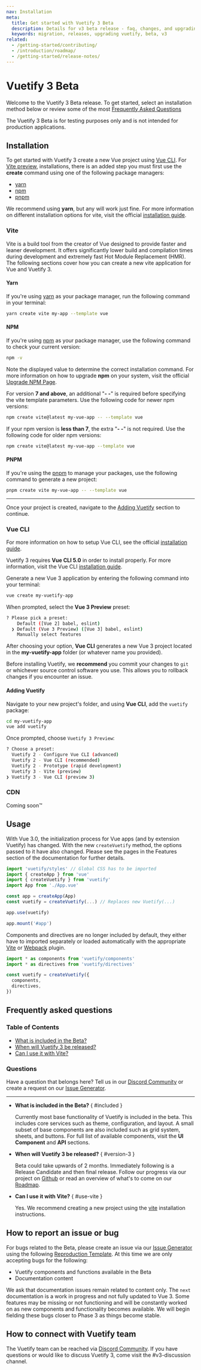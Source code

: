 ```yaml
---
nav: Installation
meta:
  title: Get started with Vuetify 3 Beta
  description: Details for v3 beta release - faq, changes, and upgrading.
  keywords: migration, releases, upgrading vuetify, beta, v3
related:
  - /getting-started/contributing/
  - /introduction/roadmap/
  - /getting-started/release-notes/
---
```


# Vuetify 3 Beta

Welcome to the Vuetify 3 Beta release. To get started, select an installation method below or review some of the most [Frequently Asked Questions](#frequently-asked-questions)

<alert type="error">

  The Vuetify 3 Beta is for testing purposes only and is not intended for production applications.

</alert>

## Installation

To get started with Vuetify 3 create a new Vue project using [Vue CLI](#vue-cli). For [Vite preview](#vite), installations, there is an added step you must first use the **create** command using one of the following package managers:

* [yarn](https://yarnpkg.com/)
* [npm](https://npmjs.org/)
* [pnpm](https://pnpm.io/)

We recommend using **yarn**, but any will work just fine. For more information on different installation options for vite, visit the official [installation guide](https://vitejs.dev/guide/#scaffolding-your-first-vite-project).

### Vite

Vite is a build tool from the creator of Vue designed to provide faster and leaner development. It offers significantly lower build and compilation times during development and extremely fast Hot Module Replacement (HMR). The following sections cover how you can create a new vite application for Vue and Vuetify 3.

#### Yarn

If you're using [yarn](https://yarnpkg.com/) as your package manager, run the following command in your terminal:

```bash
yarn create vite my-app --template vue
```

#### NPM

If you're using [npm](https://www.npmjs.com/) as your package manager, use the following command to check your current version:

```bash
npm -v
```

Note the displayed value to determine the correct installation command. For more information on how to upgrade **npm** on your system, visit the official [Upgrade NPM Page](https://docs.npmjs.com/try-the-latest-stable-version-of-npm).

For version **7 and above**, an additional "**- -**" is required before specifying the vite template parameters. Use the following code for newer npm versions:

```bash
npm create vite@latest my-vue-app -- --template vue
```

If your npm version is **less than 7**, the extra "**- -**" is not required. Use the following code for older npm versions:

```bash
npm create vite@latest my-vue-app --template vue
```

#### PNPM

If you're using the [pnpm](https://pnpm.io/) to manage your packages, use the following command to generate a new project:


```bash
pnpm create vite my-vue-app -- --template vue
```
----

Once your project is created, navigate to the [Adding Vuetify](#adding-vuetify) section to continue.

### Vue CLI

For more information on how to setup Vue CLI, see the official [installation guide](https://cli.vuejs.org/guide/installation.html).

<alert type="warning">

  Vuetify 3 requires **Vue CLI 5.0** in order to install properly. For more information, visit the Vue CLI [installation guide](https://cli.vuejs.org/guide/installation.html).

</alert>

Generate a new Vue 3 application by entering the following command into your terminal:

```bash
vue create my-vuetify-app
```

When prompted, select the **Vue 3 Preview** preset:

```bash
? Please pick a preset:
    Default ([Vue 2] babel, eslint)
  ❯ Default (Vue 3 Preview) ([Vue 3] babel, eslint)
    Manually select features
```

After choosing your option, **Vue CLI** generates a new Vue 3 project located in the **my-vuetify-app** folder (or whatever name you provided).

<alert type="info">

  Before installing Vuetify, we **recommend** you commit your changes to `git` or whichever source control software you use. This allows you to rollback changes if you encounter an issue.

</alert>

#### Adding Vuetify

Navigate to your new project's folder, and using **Vue CLI**, add the `vuetify` package:

```bash
cd my-vuetify-app
vue add vuetify
```

Once prompted, choose `Vuetify 3 Preview`:

```bash
? Choose a preset:
  Vuetify 2 - Configure Vue CLI (advanced)
  Vuetify 2 - Vue CLI (recommended)
  Vuetify 2 - Prototype (rapid development)
  Vuetify 3 - Vite (preview)
❯ Vuetify 3 - Vue CLI (preview 3)
```

### CDN

Coming soon™

## Usage

With Vue 3.0, the initialization process for Vue apps (and by extension Vuetify) has changed. With the new `createVuetify` method, the options passed to it have also changed. Please see the pages in the Features section of the documentation for further details.

```js { data-resource="src/plugins/vuetify.js" }
import 'vuetify/styles' // Global CSS has to be imported
import { createApp } from 'vue'
import { createVuetify } from 'vuetify'
import App from './App.vue'

const app = createApp(App)
const vuetify = createVuetify(...) // Replaces new Vuetify(...)

app.use(vuetify)

app.mount('#app')
```

Components and directives are no longer included by default, they either have to imported separately or loaded automatically with the appropriate [Vite](https://github.com/vuetifyjs/vuetify-loader/tree/next/packages/vite-plugin) or [Webpack](https://github.com/vuetifyjs/vuetify-loader/tree/next/packages/vuetify-loader) plugin.

```js { data-resource="src/plugins/vuetify.js" }
import * as components from 'vuetify/components'
import * as directives from 'vuetify/directives'

const vuetify = createVuetify({
  components,
  directives,
})
```

## Frequently asked questions

<promoted slug="vuetify-discord" />

### Table of Contents

- [What is included in the Beta?](#included)
- [When will Vuetify 3 be released?](#version-3)
- [Can I use it with Vite?](#use-vite)

### Questions

Have a question that belongs here? Tell us in our [Discord Community](https://community.vuetifyjs.com/) or create a request on our [Issue Generator](https://issues.vuetifyjs.com/).

---

- **What is included in the Beta?** { #included }

  Currently most base functionality of Vuetify is included in the beta. This includes core services such as theme, configuration, and layout. A small subset of base components are also included such as grid system, sheets, and buttons. For full list of available components, visit the **UI Component** and **API** sections.

- **When will Vuetify 3 be released?** { #version-3 }

  Beta could take upwards of 2 months. Immediately following is a Release Candidate and then final release. Follow our progress via our project on [Github](https://github.com/orgs/vuetifyjs/projects/7) or read an overview of what's to come on our [Roadmap](/introduction/roadmap/).

- **Can I use it with Vite?** { #use-vite }

  Yes. We recommend creating a new project using the [vite](#vite) installation instructions.

## How to report an issue or bug

For bugs related to the Beta, please create an issue via our [Issue Generator](https://issues.vuetifyjs.com/) using the following [Reproduction Template](https://v3-template.vuetifyjs.com/). At this time we are only accepting bugs for the following:

- Vuetify components and functions available in the Beta
- Documentation content

<alert type="info">

  We ask that documentation issues remain related to content only. The `next` documentation is a work in progress and not fully updated to Vue 3. Some features may be missing or not functioning and will be constantly worked on as new components and functionality becomes available. We will begin fielding these bugs closer to Phase 3 as things become stable.

</alert>

## How to connect with Vuetify team

The Vuetify team can be reached via [Discord Community](https://community.vuetifyjs.com/). If you have questions or would like to discuss Vuetify 3, come visit the #v3-discussion channel.

<backmatter />
